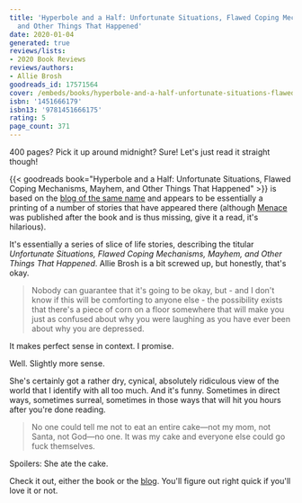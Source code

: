 ```yaml
---
title: 'Hyperbole and a Half: Unfortunate Situations, Flawed Coping Mechanisms, Mayhem,
  and Other Things That Happened'
date: 2020-01-04
generated: true
reviews/lists:
- 2020 Book Reviews
reviews/authors:
- Allie Brosh
goodreads_id: 17571564
cover: /embeds/books/hyperbole-and-a-half-unfortunate-situations-flawed-coping-mechanisms-mayhem-and-other-things-that-happened.jpg
isbn: '1451666179'
isbn13: '9781451666175'
rating: 5
page_count: 371
---
```

400 pages? Pick it up around midnight? Sure! Let's just read it straight though!  

{{< goodreads book="Hyperbole and a Half: Unfortunate Situations, Flawed Coping Mechanisms, Mayhem, and Other Things That Happened" >}} is based on the [blog of the same name](https://hyperboleandahalf.blogspot.com/) and appears to be essentially a printing of a number of stories that have appeared there (although [Menace](https://hyperboleandahalf.blogspot.com/2013/10/menace.html) was published after the book and is thus missing, give it a read, it's hilarious).  

<!--more-->

It's essentially a series of slice of life stories, describing the titular _Unfortunate Situations, Flawed Coping Mechanisms, Mayhem, and Other Things That Happened_. Allie Brosh is a bit screwed up, but honestly, that's okay.  

> Nobody can guarantee that it's going to be okay, but - and I don't know if this will be comforting to anyone else - the possibility exists that there's a piece of corn on a floor somewhere that will make you just as confused about why you were laughing as you have ever been about why you are depressed.

It makes perfect sense in context. I promise.  

Well. Slightly more sense.  

She's certainly got a rather dry, cynical, absolutely ridiculous view of the world that I identify with all too much. And it's funny. Sometimes in direct ways, sometimes surreal, sometimes in those ways that will hit you hours after you're done reading.  

> No one could tell me not to eat an entire cake—not my mom, not Santa, not God—no one. It was my cake and everyone else could go fuck themselves.

Spoilers: She ate the cake.  

Check it out, either the book or the [blog](https://hyperboleandahalf.blogspot.com/). You'll figure out right quick if you'll love it or not.